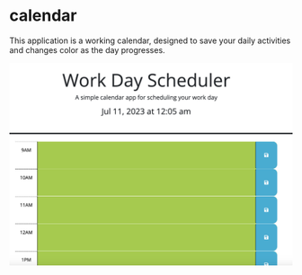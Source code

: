 # calendar

This application is a working calendar, designed to save your daily activities and changes color as the day progresses. 

![screenshot of website](./assets/screenshot.png)